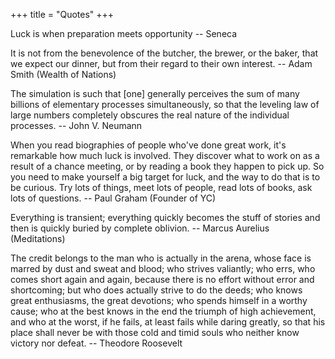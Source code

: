 +++
title = "Quotes"
+++

Luck is when preparation meets opportunity -- Seneca

It is not from the benevolence of the butcher, the brewer, or the baker, that we expect our dinner, but from their 
regard to their own interest. -- Adam Smith (Wealth of Nations)

The simulation is such that [one] generally perceives the sum of
many billions of elementary processes simultaneously, so that the
leveling law of large numbers completely obscures the real nature
of the individual processes. -- John V. Neumann

When you read biographies of people who've done great work, it's remarkable how much luck is involved. They discover 
what to work on as a result of a chance meeting, or by reading a book they happen to pick up. So you need to make 
yourself a big target for luck, and the way to do that is to be curious. Try lots of things, meet lots of people, 
read lots of books, ask lots of questions. -- Paul Graham (Founder of YC)

Everything is transient; everything quickly becomes the stuff of stories and then is quickly buried by complete 
oblivion. -- Marcus Aurelius (Meditations)

The credit belongs to the man who is actually in the arena, whose face is marred by dust and sweat and blood; who 
strives valiantly; who errs, who comes short again and again, because there is no effort without error and 
shortcoming; but who does actually strive to do the deeds; who knows great enthusiasms, the great devotions; who 
spends himself in a worthy cause; who at the best knows in the end the triumph of high achievement, and who at the 
worst, if he fails, at least fails while daring greatly, so that his place shall never be with those cold and timid 
souls who neither know victory nor defeat. -- Theodore Roosevelt
